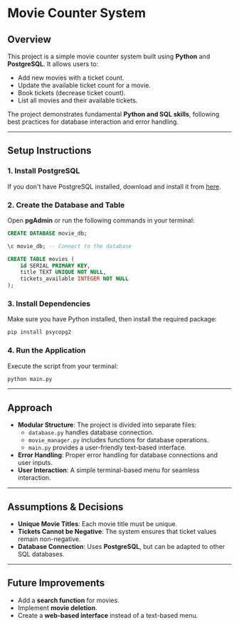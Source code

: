 # Movie Counter System

## Overview
This project is a simple movie counter system built using **Python** and **PostgreSQL**. It allows users to:
- Add new movies with a ticket count.
- Update the available ticket count for a movie.
- Book tickets (decrease ticket count).
- List all movies and their available tickets.

The project demonstrates fundamental **Python and SQL skills**, following best practices for database interaction and error handling.

---

## Setup Instructions

### **1. Install PostgreSQL**
If you don't have PostgreSQL installed, download and install it from [here](https://www.postgresql.org/download/).

### **2. Create the Database and Table**
Open **pgAdmin** or run the following commands in your terminal:
```sql
CREATE DATABASE movie_db;

\c movie_db; -- Connect to the database

CREATE TABLE movies (
    id SERIAL PRIMARY KEY,
    title TEXT UNIQUE NOT NULL,
    tickets_available INTEGER NOT NULL
);
```

### **3. Install Dependencies**
Make sure you have Python installed, then install the required package:
```bash
pip install psycopg2
```

### **4. Run the Application**
Execute the script from your terminal:
```bash
python main.py
```

---

## Approach
- **Modular Structure**: The project is divided into separate files:
  - `database.py` handles database connection.
  - `movie_manager.py` includes functions for database operations.
  - `main.py` provides a user-friendly text-based interface.
- **Error Handling**: Proper error handling for database connections and user inputs.
- **User Interaction**: A simple terminal-based menu for seamless interaction.

---

## Assumptions & Decisions
- **Unique Movie Titles**: Each movie title must be unique.
- **Tickets Cannot be Negative**: The system ensures that ticket values remain non-negative.
- **Database Connection**: Uses **PostgreSQL**, but can be adapted to other SQL databases.

---

## Future Improvements
- Add a **search function** for movies.
- Implement **movie deletion**.
- Create a **web-based interface** instead of a text-based menu.
